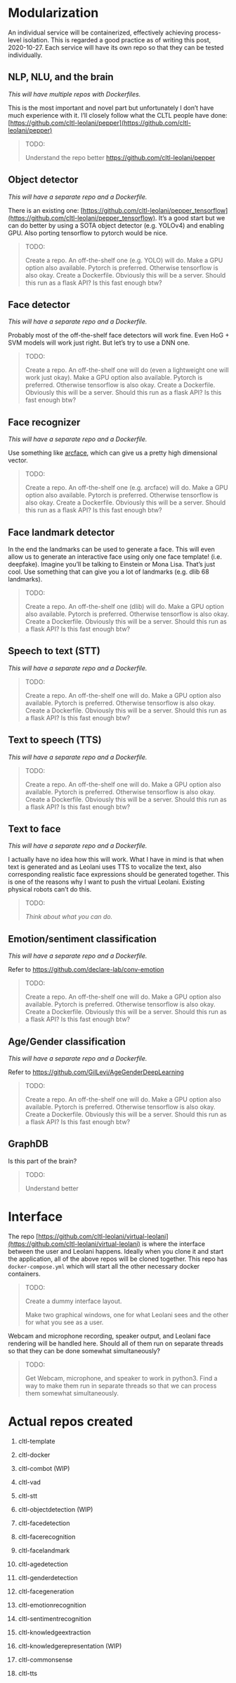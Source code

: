 # Modularization

An individual service will be containerized, effectively achieving process-level isolation. This is regarded a good practice as of writing this post, 2020-10-27\. Each service will have its own repo so that they can be tested individually.

## NLP, NLU, and the brain

_This will have multiple repos with Dockerfiles._

This is the most important and novel part but unfortunately I don’t have much experience with it. I’ll closely follow what the CLTL people have done: [https://github.com/cltl-leolani/pepper](https://github.com/cltl-leolani/pepper)

> TODO:
> 
> Understand the repo better https://github.com/cltl-leolani/pepper

## Object detector

_This will have a separate repo and a Dockerfile._

There is an existing one: [https://github.com/cltl-leolani/pepper_tensorflow](https://github.com/cltl-leolani/pepper_tensorflow). It’s a good start but we can do better by using a SOTA object detector (e.g. YOLOv4) and enabling GPU. Also porting tensorflow to pytorch would be nice.

> TODO:
> 
> Create a repo. An off-the-shelf one (e.g. YOLO) will do. Make a GPU option also available. Pytorch is preferred. Otherwise tensorflow is also okay. Create a Dockerfile. Obviously this will be a server. Should this run as a flask API? Is this fast enough btw?

## Face detector

_This will have a separate repo and a Dockerfile._

Probably most of the off-the-shelf face detectors will work fine. Even HoG + SVM models will work just right. But let’s try to use a DNN one.

> TODO:
> 
> Create a repo. An off-the-shelf one will do (even a lightweight one will work just okay). Make a GPU option also available. Pytorch is preferred. Otherwise tensorflow is also okay. Create a Dockerfile. Obviously this will be a server. Should this run as a flask API? Is this fast enough btw?

## Face recognizer

_This will have a separate repo and a Dockerfile._

Use something like [arcface](https://arxiv.org/abs/1801.07698), which can give us a pretty high dimensional vector.

> TODO:
> 
> Create a repo. An off-the-shelf one (e.g. arcface) will do. Make a GPU option also available. Pytorch is preferred. Otherwise tensorflow is also okay. Create a Dockerfile. Obviously this will be a server. Should this run as a flask API? Is this fast enough btw?

## Face landmark detector

In the end the landmarks can be used to generate a face. This will even allow us to generate an interactive face using only one face template! (i.e. deepfake). Imagine you’ll be talking to Einstein or Mona Lisa. That’s just cool. Use something that can give you a lot of landmarks (e.g. dlib 68 landmarks).

> TODO:
> 
> Create a repo. An off-the-shelf one (dlib) will do. Make a GPU option also available. Pytorch is preferred. Otherwise tensorflow is also okay. Create a Dockerfile. Obviously this will be a server. Should this run as a flask API? Is this fast enough btw?

## Speech to text (STT)

_This will have a separate repo and a Dockerfile._

> TODO:
> 
> Create a repo. An off-the-shelf one will do. Make a GPU option also available. Pytorch is preferred. Otherwise tensorflow is also okay. Create a Dockerfile. Obviously this will be a server. Should this run as a flask API? Is this fast enough btw?

## Text to speech (TTS)

_This will have a separate repo and a Dockerfile._

> TODO:
> 
> Create a repo. An off-the-shelf one will do. Make a GPU option also available. Pytorch is preferred. Otherwise tensorflow is also okay. Create a Dockerfile. Obviously this will be a server. Should this run as a flask API? Is this fast enough btw?

## Text to face

_This will have a separate repo and a Dockerfile._

I actually have no idea how this will work. What I have in mind is that when text is generated and as Leolani uses TTS to vocalize the text, also corresponding realistic face expressions should be generated together. This is one of the reasons why I want to push the virtual Leolani. Existing physical robots can’t do this.

> TODO:
> 
> _Think about what you can do._

## Emotion/sentiment classification

_This will have a separate repo and a Dockerfile._

Refer to https://github.com/declare-lab/conv-emotion

> TODO:
> 
> Create a repo. An off-the-shelf one will do. Make a GPU option also available. Pytorch is preferred. Otherwise tensorflow is also okay. Create a Dockerfile. Obviously this will be a server. Should this run as a flask API? Is this fast enough btw?

## Age/Gender classification

_This will have a separate repo and a Dockerfile._

Refer to https://github.com/GilLevi/AgeGenderDeepLearning

> TODO:
> 
> Create a repo. An off-the-shelf one will do. Make a GPU option also available. Pytorch is preferred. Otherwise tensorflow is also okay. Create a Dockerfile. Obviously this will be a server. Should this run as a flask API? Is this fast enough btw?

## GraphDB

Is this part of the brain?

> TODO:
> 
> Understand better

# Interface

The repo [https://github.com/cltl-leolani/virtual-leolani](https://github.com/cltl-leolani/virtual-leolani) is where the interface between the user and Leolani happens. Ideally when you clone it and start the application, all of the above repos will be cloned together. This repo has `docker-compose.yml` which will start all the other necessary docker containers.

> TODO:
> 
> Create a dummy interface layout.
> 
> Make two graphical windows, one for what Leolani sees and the other for what you see as a user.

Webcam and microphone recording, speaker output, and Leolani face rendering will be handled here. Should all of them run on separate threads so that they can be done somewhat simultaneously?

> TODO:
> 
> Get Webcam, microphone, and speaker to work in python3\. Find a way to make them run in separate threads so that we can process them somewhat simultaneously.


# Actual repos created

1. cltl-template
2. cltl-docker
3. cltl-combot (WIP)
4. cltl-vad
5. cltl-stt

6. cltl-objectdetection (WIP)
7. cltl-facedetection
8. cltl-facerecognition
9. cltl-facelandmark
10. cltl-agedetection
11. cltl-genderdetection
12. cltl-facegeneration
13. cltl-emotionrecognition     
14. cltl-sentimentrecognition   
  
15. cltl-knowledgeextraction
16. cltl-knowledgerepresentation (WIP)
17. cltl-commonsense
18. cltl-tts
